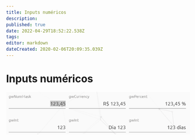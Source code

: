 ```yaml
---
title: Inputs numéricos
description: 
published: true
date: 2022-04-29T18:52:22.538Z
tags: 
editor: markdown
dateCreated: 2020-02-06T20:09:35.039Z
---
```


# Inputs numéricos

![Inputs numéricos](/tutoriais/inputs.gif)
